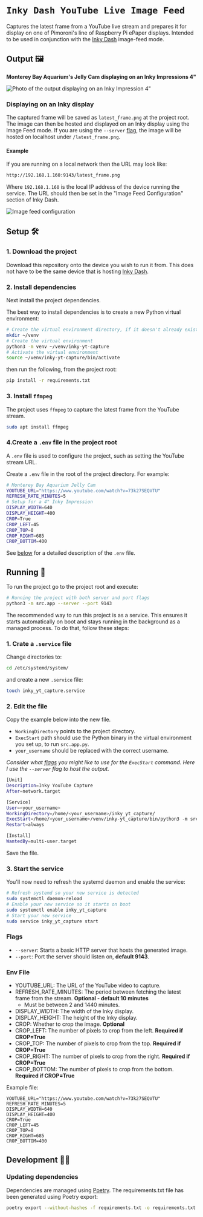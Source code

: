 # `Inky Dash YouTube Live Image Feed`

Captures the latest frame from a YouTube live stream and prepares it for display on one of Pimoroni's line of Raspberry
Pi ePaper displays. Intended to be used in conjunction with the [Inky Dash](https://github.com/r-rayns/inky_dash)
image-feed mode.

## Output 🖼️

**Monterey Bay Aquarium's Jelly Cam displaying on an Inky Impressions 4"**

![Photo of the output displaying on an Inky Impression 4"](examples/inky-impression.jpeg)

### Displaying on an Inky display

The captured frame will be saved as `latest_frame.png` at the project root. The image can then be hosted and displayed
on an Inky display using the Image Feed mode. If you are using the `--server` [flag](#flags), the image will be hosted
on localhost
under `/latest_frame.png`.

#### Example

If you are running on a local network then the URL may look like:

```bash
http://192.168.1.160:9143/latest_frame.png
```

Where `192.168.1.160` is the local IP address of the device running the service. The URL should then be set in the
"Image Feed Configuration" section of Inky Dash.

![Image feed configuration](examples/image_feed_setup.png)

## Setup 🛠️

### 1. Download the project

Download this repository onto the device you wish to run it from. This does not have to be the same device that is
hosting [Inky Dash](https://github.com/r-rayns/inky_dash).

### 2. Install dependencies

Next install the project dependencies.

The best way to install dependencies is to create a new Python virtual environment:

```bash
# Create the virtual environment directory, if it doesn't already exist
mkdir ~/venv
# Create the virtual environment
python3 -m venv ~/venv/inky-yt-capture
# Activate the virtual environment
source ~/venv/inky-yt-capture/bin/activate
```

then run the following, from the project root:

```bash
pip install -r requirements.txt
```

### 3. Install `ffmpeg`

The project uses `ffmpeg` to capture the latest frame from the YouTube stream.

```bash
sudo apt install ffmpeg
```

### 4.Create a `.env` file in the project root

A `.env` file is used to configure the project, such as setting the YouTube stream URL.

Create a `.env` file in the root of the project directory. For example:

```bash
# Monterey Bay Aquarium Jelly Cam
YOUTUBE_URL="https://www.youtube.com/watch?v=73k27SEQVTU"
REFRESH_RATE_MINUTES=5
# Setup for a 4" Inky Impression
DISPLAY_WIDTH=640
DISPLAY_HEIGHT=400
CROP=True
CROP_LEFT=45
CROP_TOP=0
CROP_RIGHT=685
CROP_BOTTOM=400
```

See [below](#env-file) for a detailed description of the `.env` file.

## Running 🏃

To run the project go to the project root and execute:

```bash
# Running the project with both server and port flags
python3 -m src.app --server --port 9143
```

The recommended way to run this project is as a service. This ensures it starts automatically on boot and stays running
in the background as a managed process. To do that, follow these steps:

### 1. Crate a `.service` file

Change directories to:

```bash
cd /etc/systemd/system/
```

and create a new `.service` file:

```bash
touch inky_yt_capture.service
```

### 2. Edit the file

Copy the example below into the new file.

- `WorkingDirectory` points to the project directory.
- `ExecStart` path should use the Python binary in the virtual environment you set up, to run `src.app.py`.
- `your_username` should be replaced with the correct username.

*Consider what [flags](#flags) you might like to use for the `ExecStart` command. Here I use the `--server` flag to host
the output.*

```bash
[Unit]
Description=Inky YouTube Capture
After=network.target

[Service]
User=<your_username>
WorkingDirectory=/home/<your_username>/inky_yt_capture/
ExecStart=/home/<your_username>/venv/inky-yt_capture/bin/python3 -m src.app --server
Restart=always

[Install]
WantedBy=multi-user.target
```

Save the file.

### 3. Start the service

You'll now need to refresh the systemd daemon and enable the service:

```bash
# Refresh systemd so your new service is detected
sudo systemctl daemon-reload
# Enable your new service so it starts on boot
sudo systemctl enable inky_yt_capture
# Start your new service
sudo service inky_yt_capture start
```

### Flags

- `--server`: Starts a basic HTTP server that hosts the generated image.
- `--port`: Port the server should listen on, **default 9143**.

### Env File

- YOUTUBE_URL: The URL of the YouTube video to capture.
- REFRESH_RATE_MINUTES: The period between fetching the latest frame from the stream. **Optional - default 10 minutes**
  - Must be between 2 and 1440 minutes.
- DISPLAY_WIDTH: The width of the Inky display.
- DISPLAY_HEIGHT: The height of the Inky display.
- CROP: Whether to crop the image. **Optional**
- CROP_LEFT: The number of pixels to crop from the left.  **Required if CROP=True**
- CROP_TOP: The number of pixels to crop from the top.   **Required if CROP=True**
- CROP_RIGHT: The number of pixels to crop from the right.  **Required if CROP=True**
- CROP_BOTTOM: The number of pixels to crop from the bottom.   **Required if CROP=True**

Example file:

```
YOUTUBE_URL="https://www.youtube.com/watch?v=73k27SEQVTU"
REFRESH_RATE_MINUTES=5
DISPLAY_WIDTH=640
DISPLAY_HEIGHT=400
CROP=True
CROP_LEFT=45
CROP_TOP=0
CROP_RIGHT=685
CROP_BOTTOM=400
```

## Development 🧑‍💻

### Updating dependencies

Dependencies are managed using [Poetry](https://python-poetry.org/). The requirements.txt file has been generated using
Poetry export:

```bash
poetry export --without-hashes -f requirements.txt -o requirements.txt
```
